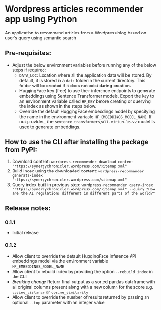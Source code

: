 # Wordpress articles recommender app using Python
An application to recommend articles from a Wordpress blog based on user's query using semantic search

## Pre-requisites:
- Adjust the below environment variables before running any of the below steps if required:
    - `DATA_LOC`: Location where all the application data will be stored. By default, it is stored in a `data` folder in the current directory. This folder will be created if it does not exist during creation.
    - HuggingFace key (free) to use their inference endpoints to generate embeddings using Sentence Transformer models. Export the key to an environment variable called `HF_KEY` before creating or querying the index as shown in the steps below.
    - Override the default HuggingFace embeddings model by specifying the name in the environment variable `HF_EMBEDDINGS_MODEL_NAME`. If not provided, the `sentence-transformers/all-MiniLM-l6-v2` model is used to generate embeddings.

## How to use the CLI after installing the package from PyPI:
1. Download content: `wordpress-recommender download-content "https://synergychronicler.wordpress.com/sitemap.xml"`
2. Build index using the downloaded content: `wordpress-recommender generate-index "https://synergychronicler.wordpress.com/sitemap.xml"`
3. Query index built in previous step: `wordpress-recommender query-index "https://synergychronicler.wordpress.com/sitemap.xml" --query "How are the AI regulations different in different parts of the world?"`

## Release notes:

### 0.1.1
- Initial release

### 0.1.2
- Allow client to override the default HuggingFace inference API embeddings model via the environment variable `HF_EMBEDDINGS_MODEL_NAME`
- Allow client to rebuild index by providing the option `--rebuild_index` in the CLI
- *Breaking change* Return final output as a sorted pandas dataframe with all original columns present along with a new column for the score e.g. `cosine_distance` or `cosine_similarity`
- Allow client to override the number of results returned by passing an optional `--top` parameter with an integer value

